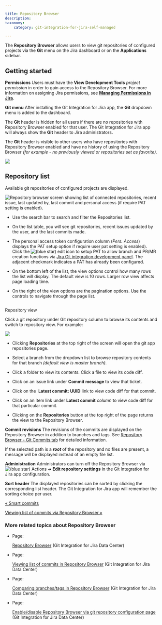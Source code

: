 ```yaml
---

title: Repository Browser
description:
taxonomy:
    category: git-integration-for-jira-self-managed

---
```

The **Repository Browser** allows users to view git repositories of configured projects via the **Git** menu on the Jira dashboard or on the **Applications** sidebar.

## Getting started

**Permissions**
Users must have the **View Development Tools** _project permission_ in order to gain access to the Repository Browser. For more information on assigning Jira permissions, see [**Managing Permissions in Jira**](https://confluence.atlassian.com/display/Jira/Managing+Global+Permissions).

**Git menu**
After installing the Git Integration for Jira app, the **Git** dropdown menu is added to the dashboard.

The **Git** header is hidden for all users if there are no repositories with Repository Browser enabled for that user. The Git Integration for Jira app will always show the **Git** header to Jira administrators.

The **Git** header is visible to other users who have repositories with Repository Browser enabled and have no history of using the Repository Browser _(for example - no previously viewed or repositories set as favorite)._

![](https://bigbrassband.atlassian.net/wiki/download/thumbnails/1930398598/gitserver-gitmenu-repo-browser.png?version=1&modificationDate=1639221831233&cacheVersion=1&api=v2&width=163&height=111)

## Repository list

Available git repositories of configured projects are displayed.

![Repository browser screen showing list of connected repositories, recent issue, last updated by, last commit and personal access (if require PAT setting is enabled).](https://bigbrassband.atlassian.net/wiki/download/thumbnails/1930398598/gitserver-repo-browser-view.png?version=1&modificationDate=1630642896363&cacheVersion=1&api=v2&width=680&height=404)

*   Use the search bar to search and filter the Repositories list.

*   On the list table, you will see git repositories, recent issues updated by the user, and the last commits made.

*   The personal access token configuration column (_Pers. Access_) displays the PAT setup option if require user pat setting is enabled). Click the ![(blue star)](/wiki/s/-1639011364/6452/8b4898d3c114827e64ec143b4fa79bb76a6cfa5b/_/images/icons/emoticons/star_blue.png) edit icon to setup PAT to allow branch and PR/MR creation functions via [Jira Git integration development panel](/wiki/spaces/GIJDC/pages/1930399012/Jira+Git+integration+development+panel). The adjacent checkmark indicates a PAT has already been configured.

*   On the bottom left of the list, the view options control how many rows the list will display. The default view is 10 rows. Larger row view affects page loading time.

*   On the right of the view options are the pagination options. Use the controls to navigate through the page list.


##
Repository view

Click a git repository under Git repository column to browse its contents and switch to repository view. For example:

![](https://bigbrassband.atlassian.net/wiki/download/thumbnails/1930398598/repo-browser-repo-view(c).png?version=1&modificationDate=1630642897794&cacheVersion=1&api=v2&width=646&height=365)

*   Clicking **Repositories** at the top right of the screen will open the git app repositories page.

*   Select a branch from the dropdown list to browse repository contents for that branch _(default view is master branch)_.

*   Click a folder to view its contents. Click a file to view its code diff.

*   Click on an issue link under **Commit message** to view that ticket.

*   Click on the  **Latest commit: UUID** link to view code diff for that commit.

*   Click on an item link under **Latest commit** _column_ to view code diff for that particular commit.

*   Clicking on the **Repositories** button at the top right of the page returns the view to the Repository Browser.


**Commit revisions**
The revisions of the commits are displayed on the Repository Browser in addition to branches and tags. See [Repository Browser - Git Commits tab](/wiki/spaces/GIJDC/pages/1930398681/Viewing+list+of+commits+in+Repository+Browser) for detailed information.

If the selected path is a _**root**_ of the repository and no files are present, a message will be displayed instead of an empty file list.

**Administration**
Administrators can turn off the Repository Browser via ![(blue star)](/wiki/s/-1639011364/6452/8b4898d3c114827e64ec143b4fa79bb76a6cfa5b/_/images/icons/emoticons/star_blue.png) Actions ➜ **Edit repository settings** in the Git Integration for Jira app configuration.

**Sort header**
The displayed repositories can be sorted by clicking the corresponding list header. The Git Integration for Jira app will remember the sorting choice per user.

[« Smart commits](/git-integration-for-jira-self-managed/Smart-commits)

[Viewing list of commits via Repository Browser »](/wiki/spaces/GIJDC/pages/1930398681/Viewing+list+of+commits+in+Repository+Browser)

### More related topics about Repository Browser

*   Page:

    [Repository Browser](/git-integration-for-jira-self-managed/Repository-Browser) (Git Integration for Jira Data Center)

*   Page:

    [Viewing list of commits in Repository Browser](/wiki/spaces/GIJDC/pages/1930398681/Viewing+list+of+commits+in+Repository+Browser) (Git Integration for Jira Data Center)

*   Page:

    [Comparing branches/tags in Repository Browser](/wiki/spaces/GIJDC/pages/1930398705) (Git Integration for Jira Data Center)

*   Page:

    [Enable/disable Repository Browser via git repository configuration page](/wiki/spaces/GIJDC/pages/1930398739) (Git Integration for Jira Data Center)